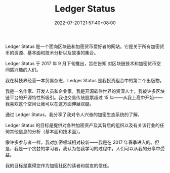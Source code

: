 ﻿---
weight: 
title: "Ledger Status"
description: "Ledger Status 是加密与区块链爱好者的网站，包含一系列基础资源、技术分析，以及关于加密行业的精彩故事"
date: 2022-07-20T21:57:40+08:00
lastmod: 2022-07-20T16:45:40+08:00
draft: false
authors: ["seven"]
featuredImage: "ledger-status.jpg"
link: "https://ledgerstatus.com/"
tags: ["元宇宙社区","Ledger Status"]
categories: ["navigation"]
navigation: ["元宇宙社区"]
lightgallery: true
toc: true
pinned: false
recommend: false
recommend1: false
---
Ledger Status 是一个面向区块链和加密货币爱好者的网站。它是关于所有加密货币的资源、基本面和技术分析以及故事的集合。

Ledger Status 于 2017 年 9 月下旬推出，旨在告知 对区块链技术和加密货币空间感兴趣的人们。

我在科技界经营一本贸易杂志，Ledger Status 是我投资组合中的第二个出版物。

我是一名作家、开发人员和企业家。我是开源软件世界的资深人士，我被许多区块链平台的开源特性所吸引。我也交易传统股票超过 15 年——从我上高中开始——我喜欢这个空间让我可以在这方面伸展双腿。

通过 Ledger Status，我分享了我对令人兴奋的加密生态系统的了解。

Ledger Status 的目标是提供对各种加密资产及其背后的组织以及有关该行业的任何其他信息的分析（基本面和技术面）。

像许多参与者一样，我对加密领域相对较新——我是在 2017 年春季进入的。但是，我是一个贪婪的学习者，我认为在我学习的过程中，人们可以从我的分享中受益。

我的目标是赢得您作为加密社区的读者和朋友的信任。